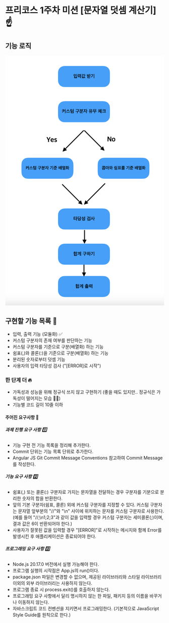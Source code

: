 # 프리코스 1주차 미션 [문자열 덧셈 계산기] ☝️

## 기능 로직

![기능로직이미지](./feature_logic.png)

## 구현할 기능 목록 🚩

- 입력, 출력 기능 (모듈화) ✅
- 커스텀 구분자의 존재 여부를 판단하는 기능
- 커스텀 구분자를 기준으로 구분(배열화) 하는 기능
- 쉼표(,)와 콜론(:)을 기준으로 구분(배열화) 하는 기능
- 분리된 숫자로부터 덧셈 기능
- 사용자의 입력 타당성 검사 ("[ERROR]로 시작")

### 한 단계 더 🔥

- 가독성과 성능을 위해 정규식 쓰지 않고 구현하기
  (좋을 때도 있지만.. 정규식은 가독성이 떨어지는 모습 🐸🐸)
- 기능별 코드 길이 10줄 이하

#### 주어진 요구사항 🎯

##### 과제 진행 요구 사항 1️⃣

- 기능 구현 전 기능 목록을 정리해 추가한다.
- Commit 단위는 기능 목록 단위로 추가한다.
- Angular JS Git Commit Message Conventions 참고하여 Commit Message를 작성한다.

##### 기능 요구 사항 2️⃣

- 쉼표(,) 또는 콜론(:) 구분자로 가지는 문자열을 전달하는 경우 구분자를 기분으로 분리한 숫자의 합을 반환한다.
- 앞의 기본 구분자(쉼표, 콜론) 외에 커스텀 구분자를 지정할 수 있다. 커스텀 구분자는 문자열 앞부분의 "//"와 "\n" 사이에 위치하는 문자를 커스텀 구분자로 사용한다. (예를 들어 "//;\n1;2;3"과 같이 값을 입력할 경우 커스텀 구분자는 세미콜론(;)이며, 결과 값은 6이 반환되어야 한다.)
- 사용자가 잘못된 값을 입력할 경우 "[ERROR]"로 시작하는 메시지와 함께 Error를 발생시킨 후 애플리케이션은 종료되어야 한다.

##### 프로그래밍 요구 사항 3️⃣

- Node.js 20.17.0 버전에서 실행 가능해야 한다.
- 프로그램 실행의 시작점은 App.js의 run()이다.
- package.json 파일은 변경할 수 없으며, 제공된 라이브러리와 스타일 라이브러리 이외의 외부 라이브러리는 사용하지 않는다.
- 프로그램 종료 시 process.exit()를 호출하지 않는다.
- 프로그래밍 요구 사항에서 달리 명시하지 않는 한 파일, 패키지 등의 이름을 바꾸거나 이동하지 않는다.
- 자바스크립트 코드 컨벤션을 지키면서 프로그래밍한다. (기본적으로 JavaScript Style Guide를 원칙으로 한다.)
